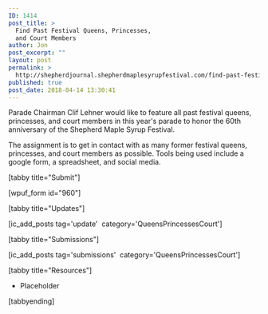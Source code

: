 ```yaml
---
ID: 1414
post_title: >
  Find Past Festival Queens, Princesses,
  and Court Members
author: Jon
post_excerpt: ""
layout: post
permalink: >
  http://shepherdjournal.shepherdmaplesyrupfestival.com/find-past-festival-queens-princesses-and-court-members
published: true
post_date: 2018-04-14 13:30:41
---
```

Parade Chairman Clif Lehner would like to feature all past festival queens, princesses, and court members in this year's parade to honor the 60th anniversary of the Shepherd Maple Syrup Festival.

The assignment is to get in contact with as many former festival queens, princesses, and court members as possible. Tools being used include a google form, a spreadsheet, and social media.

[tabby title="Submit"]

[wpuf_form id="960"]

[tabby title="Updates"]

[ic_add_posts tag='update'  category='QueensPrincessesCourt']

[tabby title="Submissions"]

[ic_add_posts tag='submissions'  category='QueensPrincessesCourt']

[tabby title="Resources"]
<ul>
 	<li>Placeholder</li>
</ul>
[tabbyending]